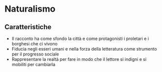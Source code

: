 # Naturalismo

## Caratteristiche

- Il racconto ha come sfondo la città e come protagonisti i proletari e i borghesi che ci vivono
- Fiducia negli esseri umani e nella forza della letteratura come strumento per il progresso sociale
- Rappresentare la realtà per fare in modo che il lettore si indigni e si mobiliti per cambiarla
